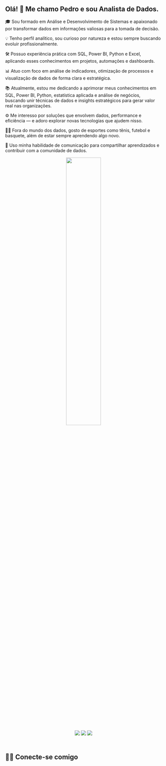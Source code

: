 ## Olá! 👋 Me chamo Pedro e sou Analista de Dados.

🎓 Sou formado em Análise e Desenvolvimento de Sistemas e apaixonado por transformar dados em informações valiosas para a tomada de decisão.

💡 Tenho perfil analítico, sou curioso por natureza e estou sempre buscando evoluir profissionalmente.

🛠️ Possuo experiência prática com SQL, Power BI, Python e Excel, aplicando esses conhecimentos em projetos, automações e dashboards.

📊 Atuo com foco em análise de indicadores, otimização de processos e visualização de dados de forma clara e estratégica.

📚 Atualmente, estou me dedicando a aprimorar meus conhecimentos em SQL, Power BI, Python, estatística aplicada e análise de negócios, buscando unir técnicas de dados e insights estratégicos para gerar valor real nas organizações.

⚙️ Me interesso por soluções que envolvem dados, performance e eficiência — e adoro explorar novas tecnologias que ajudem nisso.

🏃‍♂️ Fora do mundo dos dados, gosto de esportes como tênis, futebol e basquete, além de estar sempre aprendendo algo novo.

💬 Uso minha habilidade de comunicação para compartilhar aprendizados e contribuir com a comunidade de dados.

<div align="center">
  <img width="47%" src="https://github-readme-stats.vercel.app/api/top-langs/?username=PedroPcode&layout=compact" />
</div>

<div align="center" style="margin-top: 10px;">
  <img src="https://img.shields.io/badge/SQL%20Server-003B57.svg?style=for-the-badge&logo=databricks&logoColor=white" />
  <img src="https://img.shields.io/badge/power_bi-F2C811?style=for-the-badge&logo=powerbi&logoColor=black" />
  <img src="https://img.shields.io/badge/python-3776AB.svg?style=for-the-badge&logo=python&logoColor=white" />
</div>




## <br /> 🙋‍♂️ Conecte-se comigo
  <a  href="https://www.linkedin.com/in/pedro-pimenta-85b517289/">






